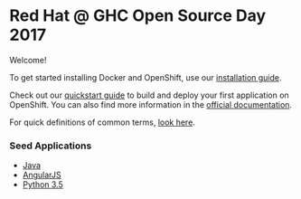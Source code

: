 # Red Hat @ GHC Open Source Day 2017

Welcome!

To get started installing Docker and OpenShift, use our [installation guide](https://github.com/eleanordare/red-hat-osd-2017/blob/master/install.md).

Check out our [quickstart guide](https://github.com/eleanordare/red-hat-osd-2017/blob/master/deploy.md) to build and deploy your first application on OpenShift. You can also find more information in the [official documentation](https://docs.openshift.org/3.6/welcome/index.html).

For quick definitions of common terms, [look here](https://github.com/eleanordare/red-hat-osd-2017/blob/master/terms.md).

### Seed Applications
* [Java](https://github.com/rynefagin/java-seed-ghc)
* [AngularJS](https://github.com/ematusov/ghc-angular-seed)
* [Python 3.5](https://github.com/eleanordare/flask-python-openshift)
